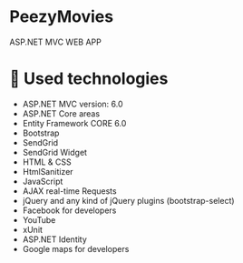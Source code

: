 # PeezyMovies
ASP.NET MVC WEB APP 


# 🔨 Used technologies
* ASP.NET MVC version: 6.0
* ASP.NET Core areas
* Entity Framework CORE 6.0
* Bootstrap
* SendGrid
* SendGrid Widget
* HTML & CSS
* HtmlSanitizer
* JavaScript
* AJAX real-time Requests
* jQuery and any kind of jQuery plugins (bootstrap-select)
* Facebook for developers
* YouTube
* xUnit
* ASP.NET Identity
* Google maps for developers
